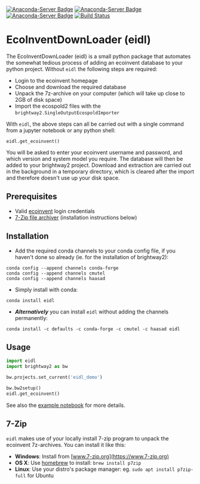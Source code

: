 [![Anaconda-Server Badge](https://anaconda.org/haasad/eidl/badges/version.svg)](https://anaconda.org/haasad/eidl) [![Anaconda-Server Badge](https://anaconda.org/haasad/eidl/badges/latest_release_date.svg)](https://anaconda.org/haasad/eidl) [![Anaconda-Server Badge](https://anaconda.org/haasad/eidl/badges/downloads.svg)](https://anaconda.org/haasad/eidl) [![Build Status](https://travis-ci.org/haasad/EcoInventDownLoader.svg?branch=master)](https://travis-ci.org/haasad/EcoInventDownLoader)
# EcoInventDownLoader (eidl)

The EcoInventDownLoader (eidl) is a small python package that automates the somewhat tedious process of adding an ecoinvent database to your python project. Without `eidl` the following steps are required: 

- Login to the ecoinvent homepage
- Choose and download the required database
- Unpack the 7z-archive on your computer (which will take up close to 2GB of disk space)
- Import the ecospold2 files with the `brightway2.SingleOutputEcospoldImporter`

With `eidl`, the above steps can all be carried out with a single command from a jupyter notebook or any python shell:
```
eidl.get_ecoinvent()
```
You will be asked to enter your ecoinvent username and password, and which version and system model you require. The database will then be added to your brightway2 project. Download and extraction are carried out in the background in a temporary directory, which is cleared after the import and therefore doesn't use up your disk space.

## Prerequisites

- Valid [ecoinvent](https://www.ecoinvent.org) login credentials
- [7-Zip file archiver](https://www.7-zip.org/) (installation instructions below)

## Installation

- Add the required conda channels to your conda config file, if you haven't done so already (ie. for the installation of brightway2):
```
conda config --append channels conda-forge
conda config --append channels cmutel
conda config --append channels haasad
```
- Simply install with conda:
```
conda install eidl
```
- ___Alternatively___ you can install `eidl` without adding the channels permanently:
```
conda install -c defaults -c conda-forge -c cmutel -c haasad eidl
```

## Usage

```python
import eidl
import brightway2 as bw

bw.projects.set_current('eidl_demo')

bw.bw2setup()
eidl.get_ecoinvent()
```

See also the [example notebook](./example_usage.ipynb) for more details.

## 7-Zip

`eidl` makes use of your locally install 7-zip program to unpack the ecoinvent 7z-archives. You can install it like this:

- __Windows__: Install from [www.7-zip.org](https://www.7-zip.org)
- __OS X__: Use [homebrew](https://brew.sh/) to install: `brew install p7zip`
- __Linux__: Use your distro's package manager: eg. `sudo apt install p7zip-full` for Ubuntu
